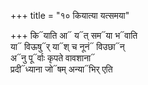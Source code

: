 +++
title = "१० कियात्या यत्समया"

+++
कि᳓याति आ᳓ य᳓त् सम᳓या भ᳓वाति  
या᳓ विऊषु᳓र् या᳓श् च नूनं᳓ विउछा᳓न्  
अ᳓नु पू᳓र्वाः कृपते वावशाना᳓  
प्रदी᳓ध्याना जो᳓षम् अन्या᳓भिर् एति